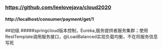### https://github.com/leelovejava/cloud2020
#### http://localhost/consumer/payment/get/1


##初级
#####springcloud版本控制，Eureka,服务提供者服务集群；使用RestTemplate调用服务接口，@LoadBalanced实现负载均衡，不在将服务信息写死

